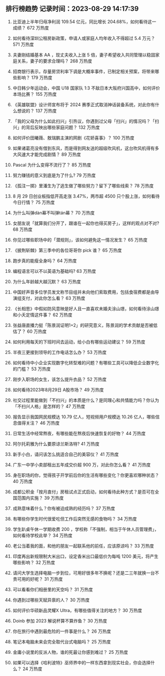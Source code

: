 
## 排行榜趋势 记录时间：2023-08-29 14:17:39
  
  1. 比亚迪上半年归母净利润 109.54 亿元，同比增长 204.68%，如何看待这一成绩？ 672 万热度
    
  2. 如何看待深圳公租房新政策，申请人或家庭人均年收入不得超过 5.4 万元？ 571 万热度
    
  3. 夫妻刚结婚基本 AA ，现丈夫收入上涨 5 倍，妻子希望收入共同管理以稳固家庭关系，妻子的要求合理吗？ 268 万热度
    
  4. 招商银行表示，存量房贷利率下调是大概率事件，已制定相关预案，将带来哪些影响？ 179 万热度
    
  5. 中日韩少年运动会，中国 U18 国家队 1:3 不敌日本大阪府兴国高中，如何评价本场比赛？ 155 万热度
    
  6. 《英雄联盟》设计师宣布将于 2024 赛季正式取消神话装备系统，对此你有什么想说的？ 137 万热度
    
  7. 「我的父母为什么如此扫兴」引热议，你遇到过父母「扫兴」的情况吗？「扫兴」的背后反映出哪些家庭问题？ 132 万热度
    
  8. 如何评价田曦薇、敖瑞鹏主演的网剧《花轿喜事》？ 100 万热度
    
  9. 如果诸葛亮没有借到东风，而是得到网友送的超级吹风机，这台吹风机得有多大风速大才能完成剧情？ 89 万热度
    
  10. Pascal 为什么变得不流行了？ 85 万热度
    
  11. 努力赚钱的意义到底是为了什么? 79 万热度
    
  12. 《孤注一掷》里潘生为了逃生做了哪些努力？留下了哪些线索？ 78 万热度
    
  13. 8 月 29 日创业板指低开高走涨 3.47%，两市超 4500 只个股上涨，如何看待今日行情？ 75 万热度
    
  14. 为什么叫弹dàn幕不叫弹tán幕？ 70 万热度
    
  15. 女朋友说「就算我们分开了，跟谁在一起你也得买房子」，这样的观点对不对? 68 万热度
    
  16. 你见过哪些职场中的「潜规则」，该如何避免这一情况发生？ 65 万热度
    
  17. 《披荆斩棘》第三季中的各位哥哥你 pick 谁？ 65 万热度
    
  18. 跑步真的能瘦全身吗？ 64 万热度
    
  19. 编程语言可以不以英语为基础吗? 63 万热度
    
  20. 为什么年龄越大越沉默？ 63 万热度
    
  21. 中国好声音多位学员发文称节目组并未向他们索取费用，包括食宿费都是由导演组支付，对此你怎么看？ 63 万热度
    
  22. 《长相思》中假如防风意映是好人且一直喜欢未婚夫涂山璟，如何看待涂山璟和小夭定情这件事？ 62 万热度
    
  23. 张益唐直播力挺「陈景润证明1+2」的研究意义，陈景润的学术贡献是否被低估了？ 60 万热度
    
  24. 如何利用每天的下班时间去运动，给小白有哪些运动建议？ 59 万热度
    
  25. 半夜三更接到领导的工作电话怎么办？ 53 万热度
    
  26. 如何看待中小企业实现数字化转型难的问题？有哪些工具可以降低企业数字化的门槛？ 53 万热度
    
  27. 刚步入职场的女生，该怎么提升衣品？ 52 万热度
    
  28. 如何看待2023年8月29日 A股市场？ 49 万热度
    
  29. 社交过程里能做到「不扫兴」的本质是什么？是同理心和共情能力吗？你认为「不扫兴人格」是怎样的？ 47 万热度
    
  30. 报告显示我国网民规模达 10.79 亿人，短视频用户规模达 10.26 亿人，哪些信息值得关注？ 46 万热度
    
  31. 日常生活中经常熬夜，有哪些能在熬夜后快速恢复的好物？ 44 万热度
    
  32. 阿尔托莉雅为什么要原谅兰斯洛特? 41 万热度
    
  33. 新手小白，请问该怎么挑适合自己的美容仪？ 41 万热度
    
  34. 广东一中学小卖部租出五年成交价超 900 万，对此你怎么看？ 41 万热度
    
  35. 身在职场的你，觉得孩子开学前后你的生活有哪些变化？你更喜欢哪种状态？ 40 万热度
    
  36. 成都公积金「按月直付」房租试点正式启动，如何看待此种方式？是否可在全国范围内实施？ 39 万热度
    
  37. 成熟意味着什么？你有被迫成熟的经历吗？ 37 万热度
    
  38. 有哪些你学生时代很爱吃但工作后突然无感的食物吗？ 34 万热度
    
  39. 学生趴桌午休一学期收费 200 ，学校称「不强制，相当于午休人员管理费」，如何看待学校此举？ 34 万热度
    
  40. 老公当着我的面，和他的朋友一起联系他的前任，应该原谅吗？ 33 万热度
    
  41. 印度再出新规限制大米出口，设定香米出口最低价为每吨 1200 美元，将产生哪些影响？ 32 万热度
    
  42. 请问大学生选择电脑一步到位，可用好很多年不换呢？还是二三年就换一台不贵可用的好呢？ 31 万热度
    
  43. 可以看看你们相册里的天空吗？ 31 万热度
    
  44. 你遇到过哪些天赋异禀的人？ 30 万热度
    
  45. 如何评价华硕新品灵耀X Ultra，有哪些值得关注的地方？ 30 万热度
    
  46. Doinb 参加 2023 解说杯算不算炸鱼？ 30 万热度
    
  47. 你在旅行中遇到最危险的一件事是什么？ 26 万热度
    
  48. 笔记本电脑未来会完全取代台式电脑吗？ 25 万热度
    
  49. 金庸小说里的反派人物，谁的死最让你感到难过？ 25 万热度
    
  50. 如果可以选择《哈利波特》巫师界中的一样东西拿到现实社会，你会选择什么？ 24 万热度
    